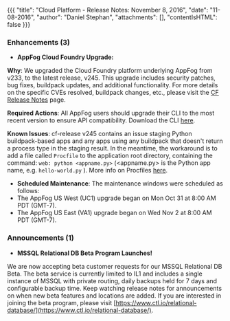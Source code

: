 {{{
"title": "Cloud Platform - Release Notes: November 8, 2016",
"date": "11-08-2016",
"author": "Daniel Stephan",
"attachments": [],
"contentIsHTML": false
}}}


### Enhancements (3)

* __AppFog Cloud Foundry Upgrade:__

__Why__: We upgraded the Cloud Foundry platform underlying AppFog from v233, to the latest release, v245. This upgrade includes security patches, bug fixes, buildpack updates, and additional functionality. For more details on the specific CVEs resolved, buildpack changes, etc., please visit the [CF Release Notes](https://github.com/cloudfoundry/cf-release/releases) page.

__Required Actions__: All AppFog users should upgrade their CLI to the most recent version to ensure API compatibility. Download the CLI [here](https://github.com/cloudfoundry/cli).

__Known Issues__: cf-release v245 contains an issue staging Python buildpack-based apps and any apps using any buildpack that doesn't return a process type in the staging result. In the meantime, the workaround is to add a file called `Procfile` to the application root directory, containing the command: `web: python <appname.py>` (<appname.py> is the Python app name, e.g. `hello-world.py` ). More info on Procfiles [here](https://docs.cloudfoundry.org/buildpacks/prod-server.html#procfile).

- __Scheduled Maintenance__: The maintenance windows were scheduled as follows:
- The AppFog US West (UC1) upgrade began on Mon Oct 31 at 8:00 AM PDT (GMT-7). 
- The AppFog US East (VA1) upgrade began on Wed Nov 2 at 8:00 AM PDT (GMT-7).


### Announcements (1)

* __MSSQL Relational DB Beta Program Launches!__

We are now accepting beta customer requests for our MSSQL Relational DB Beta.  The beta service is currently limited to IL1 and includes a single instance of MSSQL with private routing, daily backups held for 7 days and configurable backup time.  Keep watching release notes for announcements on when new beta features and locations are added.  If you are interested in joining the beta program, please visit [https://www.ctl.io/relational-database/](https://www.ctl.io/relational-database/).
